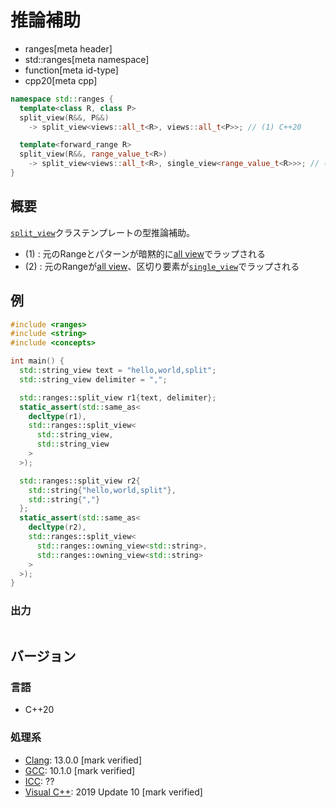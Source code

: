 # 推論補助
* ranges[meta header]
* std::ranges[meta namespace]
* function[meta id-type]
* cpp20[meta cpp]

```cpp
namespace std::ranges {
  template<class R, class P>
  split_view(R&&, P&&)
    -> split_view<views::all_t<R>, views::all_t<P>>; // (1) C++20

  template<forward_range R>
  split_view(R&&, range_value_t<R>)
    -> split_view<views::all_t<R>, single_view<range_value_t<R>>>; // (2) C++20
}
```

## 概要

[`split_view`](../split_view.md)クラステンプレートの型推論補助。

- (1) : 元のRangeとパターンが暗黙的に[all view](../all.md)でラップされる
- (2) : 元のRangeが[all view](../all.md)、区切り要素が[`single_view`](../single_view.md)でラップされる

## 例
```cpp example
#include <ranges>
#include <string>
#include <concepts>

int main() {
  std::string_view text = "hello,world,split";
  std::string_view delimiter = ",";

  std::ranges::split_view r1{text, delimiter};
  static_assert(std::same_as<
    decltype(r1),
    std::ranges::split_view<
      std::string_view,
      std::string_view
    >
  >);

  std::ranges::split_view r2{
    std::string{"hello,world,split"},
    std::string{","}
  };
  static_assert(std::same_as<
    decltype(r2),
    std::ranges::split_view<
      std::ranges::owning_view<std::string>,
      std::ranges::owning_view<std::string>
    >
  >);
}
```

### 出力
```
```

## バージョン
### 言語
- C++20

### 処理系
- [Clang](/implementation.md#clang): 13.0.0 [mark verified]
- [GCC](/implementation.md#gcc): 10.1.0 [mark verified]
- [ICC](/implementation.md#icc): ??
- [Visual C++](/implementation.md#visual_cpp): 2019 Update 10 [mark verified]